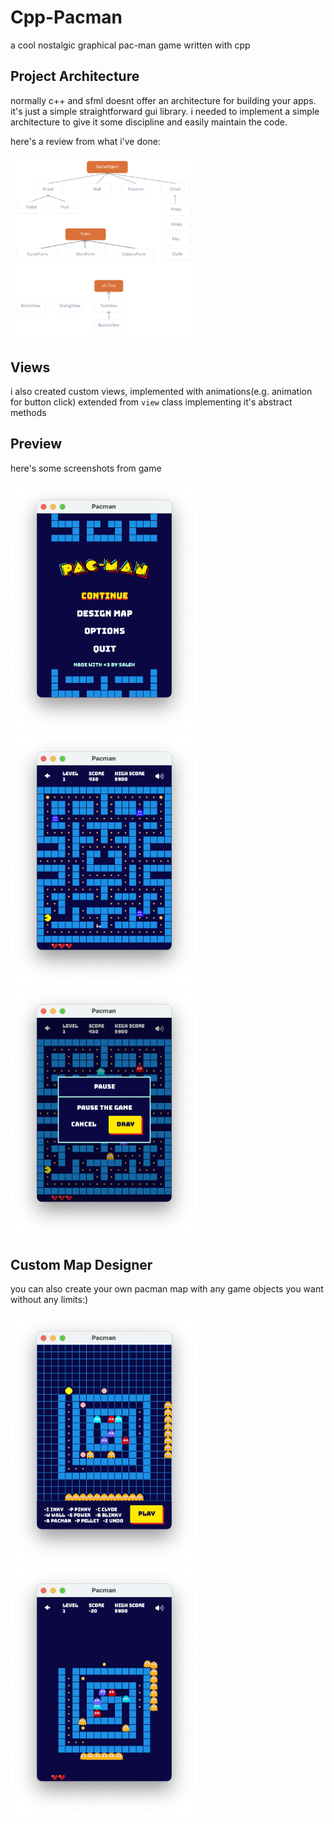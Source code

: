 # Cpp-Pacman
a cool nostalgic graphical pac-man game written with cpp


## Project Architecture
normally c++ and sfml doesnt offer an architecture for building your apps. it's just a simple straightforward gui library. i needed to implement a simple architecture to give it some discipline and easily maintain the code. 

here's a review from what i've done:

<img src="https://github.com/salehsoleimani/Cpp-Pacman/blob/master/pic.png"  width="300">

## Views
i also created custom views, implemented with animations(e.g. animation for button click) extended from `view` class implementing it's abstract methods

## Preview
here's some screenshots from game

<img src="https://github.com/salehsoleimani/Cpp-Pacman/blob/master/Screenshot%202023-03-14%20at%2011.52.13%20AM.png"  width="300"><img src="https://github.com/salehsoleimani/Cpp-Pacman/blob/master/Screenshot%202023-03-14%20at%2011.51.55%20AM.png"  width="300"><img src="https://github.com/salehsoleimani/Cpp-Pacman/blob/master/Screenshot%202023-03-14%20at%2011.52.08%20AM.png"  width="300">

## Custom Map Designer
you can also create your own pacman map with any game objects you want without any limits:)

<img src="https://github.com/salehsoleimani/Cpp-Pacman/blob/master/Screenshot%202023-03-14%20at%2011.54.12%20AM.png"  width="300"><img src="https://github.com/salehsoleimani/Cpp-Pacman/blob/master/Screenshot%202023-03-14%20at%2011.54.17%20AM.png"  width="300">
